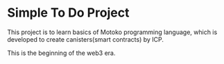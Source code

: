 # Simple To Do Project
This project is to learn basics of Motoko programming language, which is developed to create canisters(smart contracts) by ICP.

This is the beginning of the web3 era.
